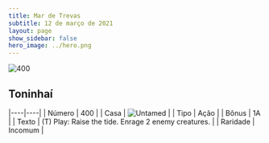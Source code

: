 ```yaml
---
title: Mar de Trevas
subtitle: 12 de março de 2021
layout: page
show_sidebar: false
hero_image: ../hero.png
---
```


![400](https://cdn.keyforgegame.com/media/card_front/pt/496_400_FPQM6525VR68_pt.png)

## Toninhaí

|----|----|
| Número | 400 |
| Casa | ![Untamed](https://archonarcana.com/images/thumb/b/bd/Untamed.png/22px-Untamed.png "Indomados") |
| Tipo | Ação |
| Bônus | 1A |
| Texto | (T) Play: Raise the tide. Enrage 2 enemy creatures.  |
| Raridade | Incomum |
